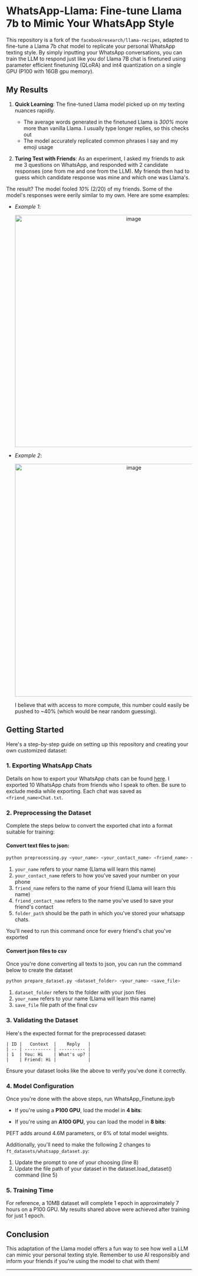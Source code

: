 # WhatsApp-Llama: Fine-tune Llama 7b to Mimic Your WhatsApp Style

This repository is a fork of the `facebookresearch/llama-recipes`, adapted to fine-tune a Llama 7b chat model to replicate your personal WhatsApp texting style. By simply inputting your WhatsApp conversations, you can train the LLM to respond just like you do! Llama 7B chat is finetuned using parameter efficient finetuning (QLoRA) and int4 quantization on a single GPU (P100 with 16GB gpu memory).

## My Results

1. **Quick Learning**: The fine-tuned Llama model picked up on my texting nuances rapidly.
   - The average words generated in the finetuned Llama is *300%* more more than vanilla Llama. I usually type longer replies, so this checks out
   - The model accurately replicated common phrases I say and my emoji usage
  
2. **Turing Test with Friends**: As an experiment, I asked my friends to ask me 3 questions on WhatsApp, and responded with 2 candidate responses (one from me and one from the LLM). My friends then had to guess which candidate response was mine and which one was Llama's.

The result? The model fooled *10%* (2/20) of my friends. Some of the model's responses were eerily similar to my own. Here are some examples:

- *Example 1*: 
    <p align="center">
        <img width="628" alt="image" src="https://github.com/Ads-cmu/WhatsApp-Llama/assets/107292631/65361711-79eb-4cf1-862d-fae93a6b674a.png">
    </p>

- *Example 2*: 
    <p align="center">
        <img width="630" alt="image" src="https://github.com/Ads-cmu/WhatsApp-Llama/assets/107292631/700fadd0-086f-40fc-8337-5071accec94f.png">
    </p>
  
   I believe that with access to more compute, this number could easily be pushed to ~40% (which would be near random guessing).  

## Getting Started

Here's a step-by-step guide on setting up this repository and creating your own customized dataset:

### 1. Exporting WhatsApp Chats
Details on how to export your WhatsApp chats can be found [here](https://faq.whatsapp.com/1180414079177245/?cms_platform=android). I exported 10 WhatsApp chats from friends who I speak to often. Be sure to exclude media while exporting. Each chat was saved as `<friend_name>Chat.txt`.

### 2. Preprocessing the Dataset
Complete the steps below to convert the exported chat into a format suitable for training:

#### Convert text files to json:
```bash
python preprocessing.py <your_name> <your_contact_name> <friend_name> <friend_contact_name> <folder_path>
```
1. `your_name` refers to your name (Llama will learn this name)
2. `your_contact_name` refers to how you've saved your number on your phone
3. `friend_name` refers to the name of your friend (Llama will learn this name)
4. `friend_contact_name` refers to the name you've used to save your friend's contact
5. `folder_path` should be the path in which you've stored your whatsapp chats.

You'll need to run this command once for every friend's chat you've exported
#### Convert json files to csv
Once you're done converting all texts to json, you can run the command below to create the dataset 
```bash
python prepare_dataset.py <dataset_folder> <your_name> <save_file>
```
1. `dataset_folder` refers to the folder with your json files
2. `your_name` refers to your name (Llama will learn this name)
3. `save_file` file path of the final csv

### 3. Validating the Dataset
Here's the expected format for the preprocessed dataset:

```
| ID |   Context  |    Reply   |
| -- | ---------- | ---------- |
| 1  | You: Hi    | What's up? |
|    | Friend: Hi |            |

```

Ensure your dataset looks like the above to verify you've done it correctly.

### 4. Model Configuration
Once you're done with the above steps, run WhatsApp_Finetune.ipyb

- If you're using a **P100 GPU**, load the model in **4 bits**:

- If you're using an **A100 GPU**, you can load the model in **8 bits**:

PEFT adds around 4.6M parameters, or 6% of total model weights.

Additionally, you'll need to make the following 2 changes to `ft_datasets/whatsapp_dataset.py`:
1. Update the prompt to one of your choosing (line 8)
2. Update the file path of your dataset in the dataset.load_dataset() command (line 5)

### 5. Training Time
For reference, a 10MB dataset will complete 1 epoch in approximately 7 hours on a P100 GPU. My results shared above were achieved after training for just 1 epoch.

## Conclusion

This adaptation of the Llama model offers a fun way to see how well a LLM can mimic your personal texting style. Remember to use AI responsibly and inform your friends if you're using the model to chat with them!

---



